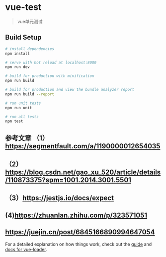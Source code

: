 # vue-test

> vue单元测试

## Build Setup

``` bash
# install dependencies
npm install

# serve with hot reload at localhost:8080
npm run dev

# build for production with minification
npm run build

# build for production and view the bundle analyzer report
npm run build --report

# run unit tests
npm run unit

# run all tests
npm test
```

## 参考文章 （1） https://segmentfault.com/a/1190000012654035 
## （2）https://blog.csdn.net/gao_xu_520/article/details/110873375?spm=1001.2014.3001.5501
## （3）https://jestjs.io/docs/expect
## (4)https://zhuanlan.zhihu.com/p/323571051

## https://juejin.cn/post/6845166890994647054
For a detailed explanation on how things work, check out the [guide](http://vuejs-templates.github.io/webpack/) and [docs for vue-loader](http://vuejs.github.io/vue-loader).
